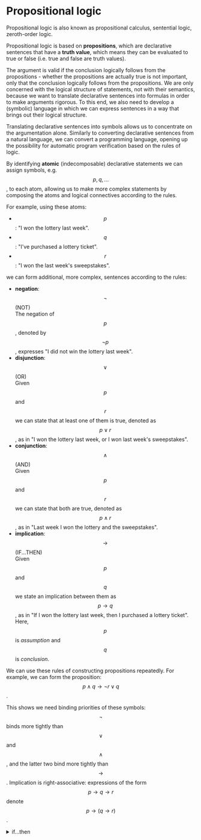 # Propositional logic



Propositional logic is also known as propositional calculus, sentential logic, zeroth-order logic.

Propositional logic is based on **propositions**, which are declarative sentences that have a __truth value__, which means they can be evaluated to true or false (i.e. true and false are truth values).

The argument is valid if the conclusion logically follows from the propositions - whether the propositions are actually true is not important, only that the conclusion logically follows from the propositions. We are only concerned with the logical structure of statements, not with their semantics, because we want to translate declarative sentences into formulas in order to make arguments rigorous. To this end, we also need to develop a (symbolic) language in which we can express sentences in a way that brings out their logical structure.

Translating declarative sentences into symbols allows us to concentrate on the argumentation alone. Similarly to converting declarative sentences from a natural language, we can convert a programming language, opening up the possibility for automatic program verification based on the rules of logic.

By identifying __atomic__ (indecomposable) declarative statements we can assign symbols, e.g. $$p,q,\dots$$, to each atom, allowing us to make more complex statements by composing the atoms and logical connectives according to the rules.

For example, using these atoms:
- $$p$$: "I won the lottery last week".
- $$q$$: "I've purchased a lottery ticket".
- $$r$$: "I won the last week's sweepstakes".

we can form additional, more complex, sentences according to the rules:
- __negation__: $$\neg$$ (NOT)    
The negation of $$p$$, denoted by $$\neg p$$, expresses "I did not win the lottery last week".
- __disjunction__: $$\lor$$ (OR)    
Given $$p$$ and $$r$$ we can state that at least one of them is true, denoted as $$p \lor r$$, as in "I won the lottery last week, or I won last week's sweepstakes".
- __conjunction__: $$\land$$ (AND)    
Given $$p$$ and $$r$$ we can state that both are true, denoted as $$p \land r$$, as in "Last week I won the lottery and the sweepstakes".
- __implication__: $$\rightarrow$$ (IF...THEN)   
Given $$p$$ and $$q$$ we state an implication between them as $$p \rightarrow q$$, as in "If I won the lottery last week, then I purchased a lottery ticket". Here, $$p$$ is _assumption_ and $$q$$ is _conclusion_.



We can use these rules of constructing propositions repeatedly. For example, we can form the proposition: $$p \land q \to \lnot r \lor q$$.

This shows we need binding priorities of these symbols: $$\lnot$$ binds more tightly than $$\lor$$ and $$\land$$, and the latter two bind more tightly than $$\to$$. Implication is right-associative: expressions of the form $$p \to q \to r$$ denote  $$p \to (q \to r)$$.

<details>
<summary>if...then</summary>

The natural language meaning of "if...then" often implicitly assumes a causal role of the assumption somehow enabling its conclusion. The logical meaning of implication is different: it states the preservation of truth which might happen without any causal relationship.

For example, "If all birds can fly, then Bob Dole was never president" is a true statement, but there is no known causal connection between propositions.

</details><br>

